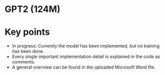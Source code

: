 # GPT2 (124M)
# Key points
- In progress: Currently the model has been implemented, but no training has been done.
- Every single important implementation detail is explained in the code as comments.
- A general overview can be found in the uploaded Microsoft Word file.

